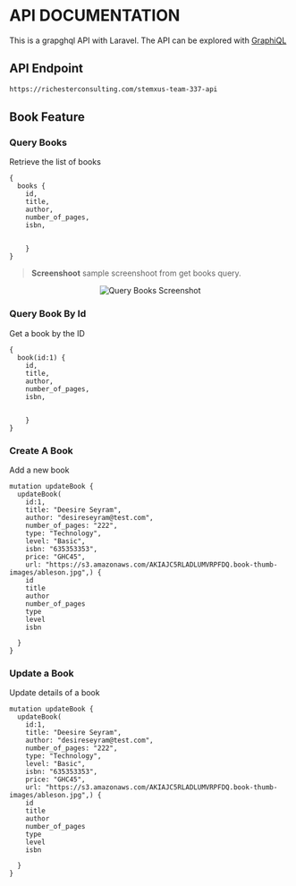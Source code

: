 
# API DOCUMENTATION

This is a grapghql API with Laravel. The API can be explored with [GraphiQL](https://www.electronjs.org/apps/graphiql)

## API Endpoint 

```bash
https://richesterconsulting.com/stemxus-team-337-api
```

## Book Feature

### Query Books
Retrieve the list of books

```
{
  books {
    id,
    title,
    author,
    number_of_pages,
    isbn,
   
    
    }
}
```

> **Screenshoot** sample screenshoot from get books query.

<div style="text-align:center">
  <img src="https://richesterconsulting.com/img/get-books.png" alt="Query Books Screenshot">
</div>


### Query Book By Id
Get a book by the ID

```
{
  book(id:1) {
    id,
    title,
    author,
    number_of_pages,
    isbn,
   
    
    }
}
```

### Create A Book
Add a new book

```
mutation updateBook {
  updateBook(
    id:1,
    title: "Deesire Seyram",
    author: "desireseyram@test.com", 
    number_of_pages: "222", 
    type: "Technology",
    level: "Basic",
    isbn: "635353353",
  	price: "GHC45",
  	url: "https://s3.amazonaws.com/AKIAJC5RLADLUMVRPFDQ.book-thumb-images/ableson.jpg",) {
    id
    title
    author
    number_of_pages
    type
    level
    isbn
    
  }
}
```

### Update a Book
Update details of a book

```
mutation updateBook {
  updateBook(
    id:1,
    title: "Deesire Seyram",
    author: "desireseyram@test.com", 
    number_of_pages: "222", 
    type: "Technology",
    level: "Basic",
    isbn: "635353353",
  	price: "GHC45",
  	url: "https://s3.amazonaws.com/AKIAJC5RLADLUMVRPFDQ.book-thumb-images/ableson.jpg",) {
    id
    title
    author
    number_of_pages
    type
    level
    isbn
    
  }
}
```
